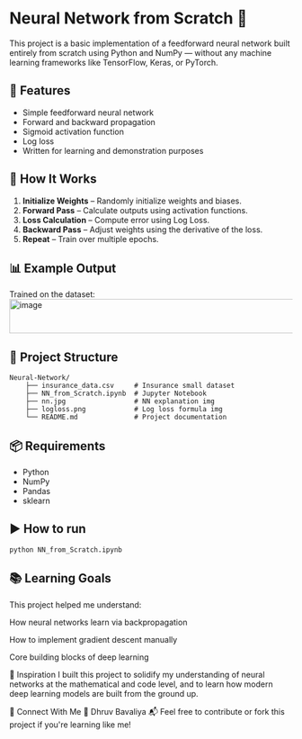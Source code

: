# Neural Network from Scratch 🧠

This project is a basic implementation of a feedforward neural network built entirely from scratch using Python and NumPy — without any machine learning frameworks like TensorFlow, Keras, or PyTorch.

## 🚀 Features

- Simple feedforward neural network
- Forward and backward propagation
- Sigmoid activation function
- Log loss 
- Written for learning and demonstration purposes

## 🧠 How It Works

1. **Initialize Weights** – Randomly initialize weights and biases.
2. **Forward Pass** – Calculate outputs using activation functions.
3. **Loss Calculation** – Compute error using Log Loss.
4. **Backward Pass** – Adjust weights using the derivative of the loss.
5. **Repeat** – Train over multiple epochs.

## 📊 Example Output

Trained on the dataset:
<img width="1047" height="61" alt="image" src="https://github.com/user-attachments/assets/670dd231-e528-4c86-b69e-ee49c0a507c5" />

## 📁 Project Structure
    Neural-Network/
        ├── insurance_data.csv     # Insurance small dataset
        ├── NN_from_Scratch.ipynb  # Jupyter Notebook
        ├── nn.jpg                 # NN explanation img
        ├── logloss.png            # Log loss formula img
        └── README.md              # Project documentation

## 📦 Requirements

- Python
- NumPy
- Pandas
- sklearn

## ▶️ How to run
    python NN_from_Scratch.ipynb


## 📚 Learning Goals
This project helped me understand:

How neural networks learn via backpropagation

How to implement gradient descent manually

Core building blocks of deep learning

🌟 Inspiration
I built this project to solidify my understanding of neural networks at the mathematical and code level, and to learn how modern deep learning models are built from the ground up.

🔗 Connect With Me
📧 Dhruv Bavaliya
📬 Feel free to contribute or fork this project if you're learning like me!


